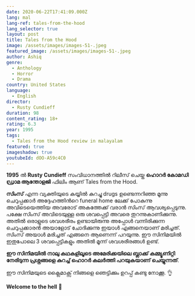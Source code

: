 ```yaml
---
date: 2020-06-22T17:41:09.000Z
lang: mal
lang-ref: tales-from-the-hood
lang_selector: true
layout: post
title: Tales from the Hood
image: /assets/images/images-51-.jpeg
featured_image: /assets/images/images-51-.jpeg
author: Ashiq
genre:
  - Anthology
  - Horror
  - Drama
country: United States
language:
  - English
director:
  - Rusty Cundieff
duration: 98
content_rating: 18+
rating: 6.3
year: 1995
tags:
  - Tales from the Hood review in malayalam
featured: true
imageshadow: true
youtubeId: dOO-A59c4C0
---
```

**1995** ൽ **Rusty Cundieff** സംവിധാനത്തിൽ റിലീസ് ചെയ്ത **ഹൊറർ കോമഡി ഡ്രാമ ആന്തോളജി** ഫിലിം ആണ് Tales from the Hood.

**സിംസ്** എന്ന വ്യക്തിയുടെ കയ്യിൽ കുറച്ചു drugs ഉണ്ടെന്നറിഞ്ഞ മൂന്നു ചെറുപ്പക്കാർ അദ്ദേഹത്തിൻറെ funeral home ലേക്ക്  പോകുന്നു  അവിടെയെത്തിയ അവരോട് അകത്തേക്ക് വരാൻ സിംസ് ആവശ്യപ്പെടുന്നു. പക്ഷേ സിംസ് അവിടെയുള്ള ഒരു ശവപ്പെട്ടി അവരെ തുറന്നുകാണിക്കുന്നു. അതിൽ  ഒരാളുടെ ശവശരീരം ഉണ്ടായിരുന്നു അപ്പോൾ വന്നിരിക്കുന്ന ചെറുപ്പക്കാരൻ അയാളോട് ചോദിക്കുന്നു ഇയാൾ എങ്ങനെയാണ് മരിച്ചത്. സിംസ് അയാൾ മരിച്ചത് എങ്ങനെ ആണെന്ന് പറയുന്നു. ഈ സിനിമയിൽ  ഇതുപോലെ 3 ശവപ്പെട്ടികളും 
അതിൽ മൂന്ന് ശവശരീരങ്ങൾ ഉണ്ട്.

**ഈ സിനിമയിൽ നാലു കഥകളിലൂടെ അമേരിക്കയിലെ ബ്ലാക്ക് കമ്മ്യൂണിറ്റി നേരിടുന്ന പ്രശ്നങ്ങളെ കുറച്ച് ഹൊറർ കലർത്തി പറയുകയാണ് ചെയ്യുന്നത്**.

ഈ സിനിമയുടെ ക്ലൈമാക്സ് നിങ്ങളെ ഞെട്ടിക്കും ഉറപ്പ് കണ്ടു നോക്കൂ. 👌

**Welcome to the hell** 🎊